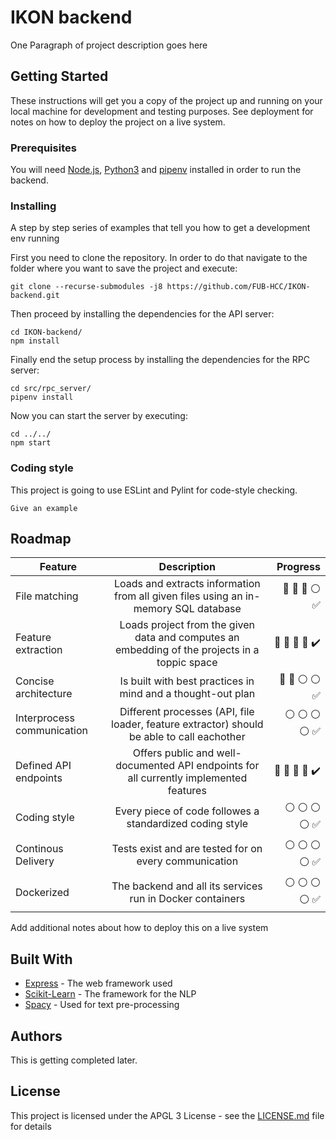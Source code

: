 # IKON backend

One Paragraph of project description goes here

## Getting Started

These instructions will get you a copy of the project up and running on your local machine for development and testing purposes. See deployment for notes on how to deploy the project on a live system.

### Prerequisites

You will need [Node.js](https://nodejs.org/en/download/package-manager/), [Python3](https://docs.python.org/3/using/index.html) and [pipenv](https://docs.pipenv.org/) installed in order to run the backend. 


### Installing

A step by step series of examples that tell you how to get a development env running

First you need to clone the repository.
In order to do that navigate to the folder where you want to save the project and execute:

```
git clone --recurse-submodules -j8 https://github.com/FUB-HCC/IKON-backend.git
```

Then proceed by installing the dependencies for the API server:
```
cd IKON-backend/
npm install 
```

Finally end the setup process by installing the dependencies for the RPC server:
```
cd src/rpc_server/
pipenv install
```
Now you can start the server by executing:
```
cd ../../
npm start
```

### Coding style

This project is going to use ESLint and Pylint for code-style checking. 

```
Give an example
```

## Roadmap
| Feature       				| Description                                    											   |															    Progress  |
| ------------- 				|:-------------:                                 											   |    															    -----:|
| File matching 				| Loads and extracts information from all given files using an in-memory SQL database          | :red_circle: :red_circle: :red_circle: :white_circle: :white_check_mark: |
| Feature extraction      	    | Loads project from the given data and computes an embedding of the projects in a toppic space| :red_circle: :red_circle: :red_circle: :red_circle: :heavy_check_mark:   |
| Concise architecture   		| Is built with best practices in mind and a thought-out plan		    				   |:red_circle: :red_circle: :white_circle: :white_circle: :white_check_mark:|
| Interprocess communication	| Different processes (API, file loader, feature extractor) should be able to call eachother   |:white_circle: :white_circle: :white_circle: :white_circle: :white_check_mark:|
| Defined API endpoints   		| Offers public and well-documented API endpoints for all currently implemented features	   |:red_circle: :red_circle: :red_circle: :red_circle: :heavy_check_mark:|
| Coding style   		  		| Every piece of code followes a standardized coding style									   |:white_circle: :white_circle: :white_circle: :white_circle: :white_check_mark:|
| Continous Delivery	  		| Tests exist and are tested for on every communication 									   |:white_circle: :white_circle: :white_circle: :white_circle: :white_check_mark:|
| Dockerized    		  		| The backend and all its services run in Docker containers									   |:white_circle: :white_circle: :white_circle: :white_circle: :white_check_mark:|


Add additional notes about how to deploy this on a live system

## Built With

* [Express](http://expressjs.com/de/) - The web framework used
* [Scikit-Learn](http://scikit-learn.org/stable/index.html) - The framework for the NLP 
* [Spacy](https://spacy.io/) - Used for text pre-processing


## Authors

This is getting completed later.

## License

This project is licensed under the APGL 3 License - see the [LICENSE.md](LICENSE.md) file for details
